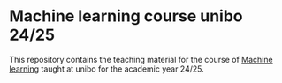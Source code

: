 # Machine learning course unibo 24/25

This repository contains the teaching material for the course of [Machine learning](https://www.unibo.it/en/study/phd-professional-masters-specialisation-schools-and-other-programmes/course-unit-catalogue/course-unit/2024/491908) taught at unibo for the academic year 24/25.
